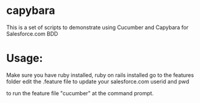 capybara
========
This is a set of scripts to demonstrate
using Cucumber and Capybara for Salesforce.com BDD

Usage:
======
Make sure you have ruby installed, ruby on rails installed
go to the features folder
edit the .feature file to update your salesforce.com userid and pwd

to run the feature file "cucumber" at the command prompt.


